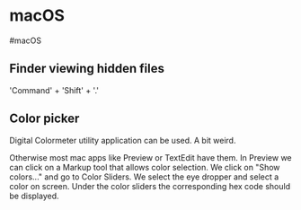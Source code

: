 # macOS
#macOS

## Finder viewing hidden files

'Command' + 'Shift' + '.'

## Color picker

Digital Colormeter utility application can be used. A bit weird.

Otherwise most mac apps like Preview or TextEdit have them.
In Preview we can click on a Markup tool that allows color selection.
We click on "Show colors..." and go to Color Sliders.
We select the eye dropper and select a color on screen.
Under the color sliders the corresponding hex code should be displayed.
